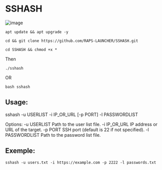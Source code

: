 # SSHASH

![image](https://i.ibb.co/XFkBgJh/Video-Guru-20231213-174553412.gif)


```
apt update && apt upgrade -y
```
```
cd && git clone https://github.com/RAPS-LAUNCHER/SSHASH.git
```

```
cd SSHASH && chmod +x *
```
Then 
```
./sshash
```
OR
```
bash sshash
```
## Usage: 

sshash -u USERLIST -i IP_OR_URL [-p PORT] -l PASSWORDLIST

Options:
  -u USERLIST         Path to the user list file.
  -i IP_OR_URL        IP address or URL of the target.
  -p PORT             SSH port (default is 22 if not specified).
  -l PASSWORDLIST     Path to the password list file.


## Exemple: 

```
sshash -u users.txt -i https://example.com -p 2222 -l passwords.txt
```
